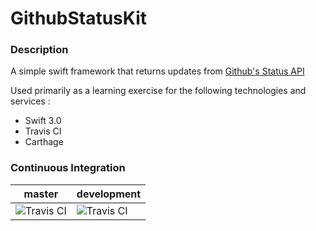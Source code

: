 # GithubStatusKit

### Description
A simple swift framework that returns updates from [Github's Status API](https://status.github.com/api)

Used primarily as a learning exercise for the following technologies and services :
- Swift 3.0
- Travis CI
- Carthage

### Continuous Integration
|master|development|
|------|-----------|
|![Travis CI](https://travis-ci.org/mattglover/GithubStatusKit.svg?branch=master)|![Travis CI](https://travis-ci.org/mattglover/GithubStatusKit.svg?branch=development)|
